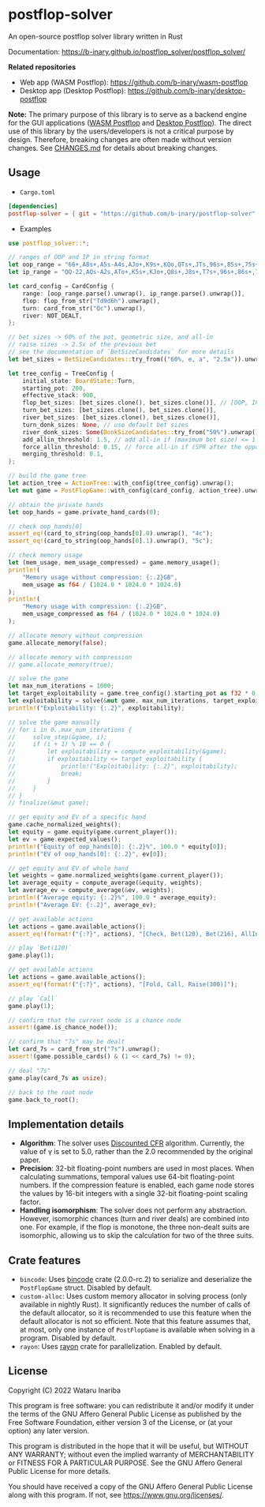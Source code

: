 # postflop-solver

An open-source postflop solver library written in Rust

Documentation: https://b-inary.github.io/postflop_solver/postflop_solver/

**Related repositories**
- Web app (WASM Postflop): https://github.com/b-inary/wasm-postflop
- Desktop app (Desktop Postflop): https://github.com/b-inary/desktop-postflop

**Note:**
The primary purpose of this library is to serve as a backend engine for the GUI applications ([WASM Postflop] and [Desktop Postflop]).
The direct use of this library by the users/developers is not a critical purpose by design.
Therefore, breaking changes are often made without version changes.
See [CHANGES.md](CHANGES.md) for details about breaking changes.

[WASM Postflop]: https://github.com/b-inary/wasm-postflop
[Desktop Postflop]: https://github.com/b-inary/desktop-postflop

## Usage

- `Cargo.toml`

```toml
[dependencies]
postflop-solver = { git = "https://github.com/b-inary/postflop-solver" }
```

- Examples

```rust
use postflop_solver::*;

// ranges of OOP and IP in string format
let oop_range = "66+,A8s+,A5s-A4s,AJo+,K9s+,KQo,QTs+,JTs,96s+,85s+,75s+,65s,54s";
let ip_range = "QQ-22,AQs-A2s,ATo+,K5s+,KJo+,Q8s+,J8s+,T7s+,96s+,86s+,75s+,64s+,53s+";

let card_config = CardConfig {
    range: [oop_range.parse().unwrap(), ip_range.parse().unwrap()],
    flop: flop_from_str("Td9d6h").unwrap(),
    turn: card_from_str("Qc").unwrap(),
    river: NOT_DEALT,
};

// bet sizes -> 60% of the pot, geometric size, and all-in
// raise sizes -> 2.5x of the previous bet
// see the documentation of `BetSizeCandidates` for more details
let bet_sizes = BetSizeCandidates::try_from(("60%, e, a", "2.5x")).unwrap();

let tree_config = TreeConfig {
    initial_state: BoardState::Turn,
    starting_pot: 200,
    effective_stack: 900,
    flop_bet_sizes: [bet_sizes.clone(), bet_sizes.clone()], // [OOP, IP]
    turn_bet_sizes: [bet_sizes.clone(), bet_sizes.clone()],
    river_bet_sizes: [bet_sizes.clone(), bet_sizes.clone()],
    turn_donk_sizes: None, // use default bet sizes
    river_donk_sizes: Some(DonkSizeCandidates::try_from("50%").unwrap()),
    add_allin_threshold: 1.5, // add all-in if (maximum bet size) <= 1.5x pot
    force_allin_threshold: 0.15, // force all-in if (SPR after the opponent's call) <= 0.15
    merging_threshold: 0.1,
};

// build the game tree
let action_tree = ActionTree::with_config(tree_config).unwrap();
let mut game = PostFlopGame::with_config(card_config, action_tree).unwrap();

// obtain the private hands
let oop_hands = game.private_hand_cards(0);

// check oop_hands[0]
assert_eq!(card_to_string(oop_hands[0].0).unwrap(), "4c");
assert_eq!(card_to_string(oop_hands[0].1).unwrap(), "5c");

// check memory usage
let (mem_usage, mem_usage_compressed) = game.memory_usage();
println!(
    "Memory usage without compression: {:.2}GB",
    mem_usage as f64 / (1024.0 * 1024.0 * 1024.0)
);
println!(
    "Memory usage with compression: {:.2}GB",
    mem_usage_compressed as f64 / (1024.0 * 1024.0 * 1024.0)
);

// allocate memory without compression
game.allocate_memory(false);

// allocate memory with compression
// game.allocate_memory(true);

// solve the game
let max_num_iterations = 1000;
let target_exploitability = game.tree_config().starting_pot as f32 * 0.005;
let exploitability = solve(&mut game, max_num_iterations, target_exploitability, true);
println!("Exploitability: {:.2}", exploitability);

// solve the game manually
// for i in 0..max_num_iterations {
//     solve_step(&game, i);
//     if (i + 1) % 10 == 0 {
//         let exploitability = compute_exploitability(&game);
//         if exploitability <= target_exploitability {
//             println!("Exploitability: {:.2}", exploitability);
//             break;
//         }
//     }
// }
// finalize(&mut game);

// get equity and EV of a specific hand
game.cache_normalized_weights();
let equity = game.equity(game.current_player());
let ev = game.expected_values();
println!("Equity of oop_hands[0]: {:.2}%", 100.0 * equity[0]);
println!("EV of oop_hands[0]: {:.2}", ev[0]);

// get equity and EV of whole hand
let weights = game.normalized_weights(game.current_player());
let average_equity = compute_average(&equity, weights);
let average_ev = compute_average(&ev, weights);
println!("Average equity: {:.2}%", 100.0 * average_equity);
println!("Average EV: {:.2}", average_ev);

// get available actions
let actions = game.available_actions();
assert_eq!(format!("{:?}", actions), "[Check, Bet(120), Bet(216), AllIn(900)]");

// play `Bet(120)`
game.play(1);

// get available actions
let actions = game.available_actions();
assert_eq!(format!("{:?}", actions), "[Fold, Call, Raise(300)]");

// play `Call`
game.play(1);

// confirm that the current node is a chance node
assert!(game.is_chance_node());

// confirm that "7s" may be dealt
let card_7s = card_from_str("7s").unwrap();
assert!(game.possible_cards() & (1 << card_7s) != 0);

// deal "7s"
game.play(card_7s as usize);

// back to the root node
game.back_to_root();
```

## Implementation details

- **Algorithm**: The solver uses [Discounted CFR] algorithm.
  Currently, the value of γ is set to 5.0, rather than the 2.0 recommended by the original paper.
- **Precision**: 32-bit floating-point numbers are used in most places.
  When calculating summations, temporal values use 64-bit floating-point numbers.
  If the compression feature is enabled, each game node stores the values by 16-bit integers with a single 32-bit floating-point scaling factor.
- **Handling isomorphism**: The solver does not perform any abstraction.
  However, isomorphic chances (turn and river deals) are combined into one.
  For example, if the flop is monotone, the three non-dealt suits are isomorphic, allowing us to skip the calculation for two of the three suits.

[Discounted CFR]: https://arxiv.org/abs/1809.04040

## Crate features

- `bincode`: Uses [bincode] crate (2.0.0-rc.2) to serialize and deserialize the `PostFlopGame` struct.
  Disabled by default.
- `custom-alloc`: Uses custom memory allocator in solving process (only available in nightly Rust).
  It significantly reduces the number of calls of the default allocator, so it is recommended to use this feature when the default allocator is not so efficient.
  Note that this feature assumes that, at most, only one instance of `PostFlopGame` is available when solving in a program.
  Disabled by default.
- `rayon`: Uses [rayon] crate for parallelization.
  Enabled by default.

[bincode]: https://github.com/bincode-org/bincode
[rayon]: https://github.com/rayon-rs/rayon

## License

Copyright (C) 2022 Wataru Inariba

This program is free software: you can redistribute it and/or modify it under the terms of the GNU Affero General Public License as published by the Free Software Foundation, either version 3 of the License, or (at your option) any later version.

This program is distributed in the hope that it will be useful, but WITHOUT ANY WARRANTY; without even the implied warranty of MERCHANTABILITY or FITNESS FOR A PARTICULAR PURPOSE.  See the GNU Affero General Public License for more details.

You should have received a copy of the GNU Affero General Public License along with this program.  If not, see <https://www.gnu.org/licenses/>.
